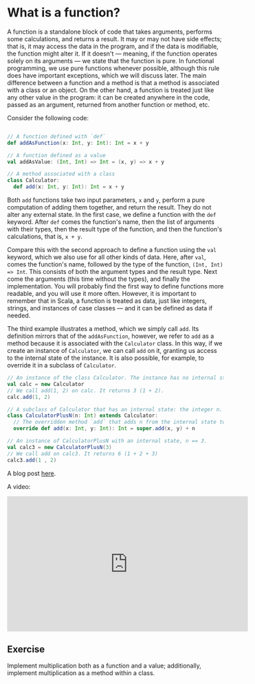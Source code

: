 # What is a function? 

A function is a standalone block of code that takes arguments, performs some calculations, and returns a result. 
It may or may not have side effects; that is, it may access the data in the program, and if the data is modifiable, the function might alter it. 
If it doesn't — meaning, if the function operates solely on its arguments — we state that the function is pure. 
In functional programming, we use pure functions whenever possible, although this rule does have important exceptions,
which we will discuss later.
The main difference between a function and a method is that a method is associated with a class or an object. 
On the other hand, a function is treated just like any other value in the program: it can be created anywhere in the code, passed as an argument, returned from another function or method, etc.

Consider the following code:
```Scala

// A function defined with `def`
def addAsFunction(x: Int, y: Int): Int = x + y

// A function defined as a value
val addAsValue: (Int, Int) => Int = (x, y) => x + y

// A method associated with a class
class Calculator:
  def add(x: Int, y: Int): Int = x + y

```

Both `add` functions take two input parameters, `x` and `y`, perform a pure computation of adding them together, and return the result. 
They do not alter any external state.
In the first case, we define a function with the `def` keyword. 
After `def` comes the function's name, then the list of arguments with their types, then the result type of the function, and then the function's calculations, that is, `x + y`.

Compare this with the second approach to define a function using the `val` keyword, which we also use for all other kinds of data. 
Here, after `val`, comes the function's name, followed by the type of the function, `(Int, Int) => Int`.
This consists of both the argument types and the result type. Next come the arguments (this time without the types), and finally the implementation. 
You will probably find the first way to define functions more readable, and you will use it more often. 
However, it is important to remember that in Scala, a function is treated as data, just like integers, strings, and instances of case classes — and it can be defined as data if needed.

The third example illustrates a method, 
which we simply call `add`. 
Its definition mirrors that of the `addAsFunction`, however, we refer to `add` as a method because it is associated with the `Calculator` class.
In this way, if we create an instance of `Calculator`, we can call `add` on it, granting us access to the internal state of the instance. 
It is also possible, for example, to override it in a subclass of `Calculator`.

```scala
// An instance of the class Calculator. The instance has no internal state.
val calc = new Calculator
// We call add(1, 2) on calc. It returns 3 (1 + 2).
calc.add(1, 2)

// A subclass of Calculator that has an internal state: the integer n.
class CalculatorPlusN(n: Int) extends Calculator:
  // The overridden method `add` that adds n from the internal state to the result of addition.
  override def add(x: Int, y: Int): Int = super.add(x, y) + n

// An instance of CalculatorPlusN with an internal state, n == 3.
val calc3 = new CalculatorPlusN(3)
// We call add on calc3. It returns 6 (1 + 2 + 3)
calc3.add(1 , 2)

```
<div class="hint" title="See additional materials on the topic">

A blog post <a href="https://makingthematrix.wordpress.com/2020/12/15/programming-with-functions-2-functions-as-data">here</a>.

A video: 

<iframe width="560" height="315" src="https://www.youtube.com/embed/RX1_EJp9Vxk" title="YouTube video player" frameborder="0" allow="accelerometer; autoplay; clipboard-write; encrypted-media; gyroscope; picture-in-picture" allowfullscreen></iframe>
</div>

## Exercise 

Implement multiplication both as a function and a value; additionally, implement multiplication as a method within a class.  


